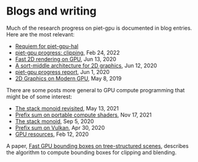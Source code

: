 # Blogs and writing

Much of the research progress on piet-gpu is documented in blog entries. Here are the most relevant:

* [Requiem for piet-gpu-hal](https://raphlinus.github.io/rust/gpu/2023/01/07/requiem-piet-gpu-hal.html)
* [piet-gpu progress: clipping](https://raphlinus.github.io/rust/graphics/gpu/2022/02/24/piet-gpu-clipping.html), Feb 24, 2022
* [Fast 2D rendering on GPU](https://raphlinus.github.io/rust/graphics/gpu/2020/06/13/fast-2d-rendering.html), Jun 13, 2020
* [A sort-middle architecture for 2D graphics](https://raphlinus.github.io/rust/graphics/gpu/2020/06/12/sort-middle.html), Jun 12, 2020
* [piet-gpu progress report](https://raphlinus.github.io/rust/graphics/gpu/2020/06/01/piet-gpu-progress.html), Jun 1, 2020
* [2D Graphics on Modern GPU](https://raphlinus.github.io/rust/graphics/gpu/2019/05/08/modern-2d.html), May 8, 2019

There are some posts more general to GPU compute programming that might be of some interest:

* [The stack monoid revisited](https://raphlinus.github.io/gpu/2021/05/13/stack-monoid-revisited.html), May 13, 2021
* [Prefix sum on portable compute shaders](https://raphlinus.github.io/gpu/2021/11/17/prefix-sum-portable.html), Nov 17, 2021
* [The stack monoid](https://raphlinus.github.io/gpu/2020/09/05/stack-monoid.html), Sep 5, 2020
* [Prefix sum on Vulkan](https://raphlinus.github.io/gpu/2020/04/30/prefix-sum.html), Apr 30, 2020
* [GPU resources](https://raphlinus.github.io/gpu/2020/02/12/gpu-resources.html), Feb 12, 2020

A paper, [Fast GPU bounding boxes on tree-structured scenes], describes the algorithm to compute bounding boxes for clipping and blending.

[Fast GPU bounding boxes on tree-structured scenes]: https://arxiv.org/abs/2205.11659
